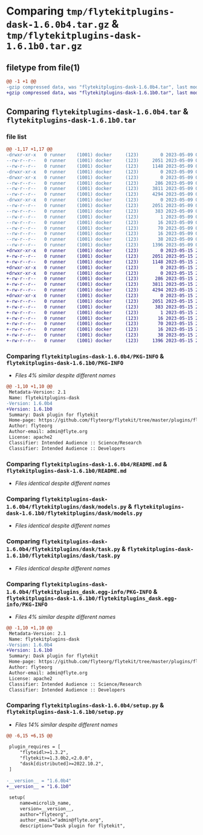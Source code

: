 # Comparing `tmp/flytekitplugins-dask-1.6.0b4.tar.gz` & `tmp/flytekitplugins-dask-1.6.1b0.tar.gz`

## filetype from file(1)

```diff
@@ -1 +1 @@
-gzip compressed data, was "flytekitplugins-dask-1.6.0b4.tar", last modified: Tue May  9 00:42:32 2023, max compression
+gzip compressed data, was "flytekitplugins-dask-1.6.1b0.tar", last modified: Mon May 15 22:07:02 2023, max compression
```

## Comparing `flytekitplugins-dask-1.6.0b4.tar` & `flytekitplugins-dask-1.6.1b0.tar`

### file list

```diff
@@ -1,17 +1,17 @@
-drwxr-xr-x   0 runner    (1001) docker     (123)        0 2023-05-09 00:42:32.172756 flytekitplugins-dask-1.6.0b4/
--rw-r--r--   0 runner    (1001) docker     (123)     2051 2023-05-09 00:42:32.172756 flytekitplugins-dask-1.6.0b4/PKG-INFO
--rw-r--r--   0 runner    (1001) docker     (123)     1148 2023-05-09 00:42:14.000000 flytekitplugins-dask-1.6.0b4/README.md
-drwxr-xr-x   0 runner    (1001) docker     (123)        0 2023-05-09 00:42:32.168756 flytekitplugins-dask-1.6.0b4/flytekitplugins/
-drwxr-xr-x   0 runner    (1001) docker     (123)        0 2023-05-09 00:42:32.172756 flytekitplugins-dask-1.6.0b4/flytekitplugins/dask/
--rw-r--r--   0 runner    (1001) docker     (123)      286 2023-05-09 00:42:14.000000 flytekitplugins-dask-1.6.0b4/flytekitplugins/dask/__init__.py
--rw-r--r--   0 runner    (1001) docker     (123)     3811 2023-05-09 00:42:14.000000 flytekitplugins-dask-1.6.0b4/flytekitplugins/dask/models.py
--rw-r--r--   0 runner    (1001) docker     (123)     4294 2023-05-09 00:42:14.000000 flytekitplugins-dask-1.6.0b4/flytekitplugins/dask/task.py
-drwxr-xr-x   0 runner    (1001) docker     (123)        0 2023-05-09 00:42:32.172756 flytekitplugins-dask-1.6.0b4/flytekitplugins_dask.egg-info/
--rw-r--r--   0 runner    (1001) docker     (123)     2051 2023-05-09 00:42:32.000000 flytekitplugins-dask-1.6.0b4/flytekitplugins_dask.egg-info/PKG-INFO
--rw-r--r--   0 runner    (1001) docker     (123)      383 2023-05-09 00:42:32.000000 flytekitplugins-dask-1.6.0b4/flytekitplugins_dask.egg-info/SOURCES.txt
--rw-r--r--   0 runner    (1001) docker     (123)        1 2023-05-09 00:42:32.000000 flytekitplugins-dask-1.6.0b4/flytekitplugins_dask.egg-info/dependency_links.txt
--rw-r--r--   0 runner    (1001) docker     (123)       16 2023-05-09 00:42:32.000000 flytekitplugins-dask-1.6.0b4/flytekitplugins_dask.egg-info/namespace_packages.txt
--rw-r--r--   0 runner    (1001) docker     (123)       70 2023-05-09 00:42:32.000000 flytekitplugins-dask-1.6.0b4/flytekitplugins_dask.egg-info/requires.txt
--rw-r--r--   0 runner    (1001) docker     (123)       16 2023-05-09 00:42:32.000000 flytekitplugins-dask-1.6.0b4/flytekitplugins_dask.egg-info/top_level.txt
--rw-r--r--   0 runner    (1001) docker     (123)       38 2023-05-09 00:42:32.172756 flytekitplugins-dask-1.6.0b4/setup.cfg
--rw-r--r--   0 runner    (1001) docker     (123)     1396 2023-05-09 00:42:30.000000 flytekitplugins-dask-1.6.0b4/setup.py
+drwxr-xr-x   0 runner    (1001) docker     (123)        0 2023-05-15 22:07:02.355833 flytekitplugins-dask-1.6.1b0/
+-rw-r--r--   0 runner    (1001) docker     (123)     2051 2023-05-15 22:07:02.355833 flytekitplugins-dask-1.6.1b0/PKG-INFO
+-rw-r--r--   0 runner    (1001) docker     (123)     1148 2023-05-15 22:06:44.000000 flytekitplugins-dask-1.6.1b0/README.md
+drwxr-xr-x   0 runner    (1001) docker     (123)        0 2023-05-15 22:07:02.355833 flytekitplugins-dask-1.6.1b0/flytekitplugins/
+drwxr-xr-x   0 runner    (1001) docker     (123)        0 2023-05-15 22:07:02.355833 flytekitplugins-dask-1.6.1b0/flytekitplugins/dask/
+-rw-r--r--   0 runner    (1001) docker     (123)      286 2023-05-15 22:06:44.000000 flytekitplugins-dask-1.6.1b0/flytekitplugins/dask/__init__.py
+-rw-r--r--   0 runner    (1001) docker     (123)     3811 2023-05-15 22:06:44.000000 flytekitplugins-dask-1.6.1b0/flytekitplugins/dask/models.py
+-rw-r--r--   0 runner    (1001) docker     (123)     4294 2023-05-15 22:06:44.000000 flytekitplugins-dask-1.6.1b0/flytekitplugins/dask/task.py
+drwxr-xr-x   0 runner    (1001) docker     (123)        0 2023-05-15 22:07:02.355833 flytekitplugins-dask-1.6.1b0/flytekitplugins_dask.egg-info/
+-rw-r--r--   0 runner    (1001) docker     (123)     2051 2023-05-15 22:07:02.000000 flytekitplugins-dask-1.6.1b0/flytekitplugins_dask.egg-info/PKG-INFO
+-rw-r--r--   0 runner    (1001) docker     (123)      383 2023-05-15 22:07:02.000000 flytekitplugins-dask-1.6.1b0/flytekitplugins_dask.egg-info/SOURCES.txt
+-rw-r--r--   0 runner    (1001) docker     (123)        1 2023-05-15 22:07:02.000000 flytekitplugins-dask-1.6.1b0/flytekitplugins_dask.egg-info/dependency_links.txt
+-rw-r--r--   0 runner    (1001) docker     (123)       16 2023-05-15 22:07:02.000000 flytekitplugins-dask-1.6.1b0/flytekitplugins_dask.egg-info/namespace_packages.txt
+-rw-r--r--   0 runner    (1001) docker     (123)       70 2023-05-15 22:07:02.000000 flytekitplugins-dask-1.6.1b0/flytekitplugins_dask.egg-info/requires.txt
+-rw-r--r--   0 runner    (1001) docker     (123)       16 2023-05-15 22:07:02.000000 flytekitplugins-dask-1.6.1b0/flytekitplugins_dask.egg-info/top_level.txt
+-rw-r--r--   0 runner    (1001) docker     (123)       38 2023-05-15 22:07:02.355833 flytekitplugins-dask-1.6.1b0/setup.cfg
+-rw-r--r--   0 runner    (1001) docker     (123)     1396 2023-05-15 22:07:00.000000 flytekitplugins-dask-1.6.1b0/setup.py
```

### Comparing `flytekitplugins-dask-1.6.0b4/PKG-INFO` & `flytekitplugins-dask-1.6.1b0/PKG-INFO`

 * *Files 4% similar despite different names*

```diff
@@ -1,10 +1,10 @@
 Metadata-Version: 2.1
 Name: flytekitplugins-dask
-Version: 1.6.0b4
+Version: 1.6.1b0
 Summary: Dask plugin for flytekit
 Home-page: https://github.com/flyteorg/flytekit/tree/master/plugins/flytekit-dask
 Author: flyteorg
 Author-email: admin@flyte.org
 License: apache2
 Classifier: Intended Audience :: Science/Research
 Classifier: Intended Audience :: Developers
```

### Comparing `flytekitplugins-dask-1.6.0b4/README.md` & `flytekitplugins-dask-1.6.1b0/README.md`

 * *Files identical despite different names*

### Comparing `flytekitplugins-dask-1.6.0b4/flytekitplugins/dask/models.py` & `flytekitplugins-dask-1.6.1b0/flytekitplugins/dask/models.py`

 * *Files identical despite different names*

### Comparing `flytekitplugins-dask-1.6.0b4/flytekitplugins/dask/task.py` & `flytekitplugins-dask-1.6.1b0/flytekitplugins/dask/task.py`

 * *Files identical despite different names*

### Comparing `flytekitplugins-dask-1.6.0b4/flytekitplugins_dask.egg-info/PKG-INFO` & `flytekitplugins-dask-1.6.1b0/flytekitplugins_dask.egg-info/PKG-INFO`

 * *Files 4% similar despite different names*

```diff
@@ -1,10 +1,10 @@
 Metadata-Version: 2.1
 Name: flytekitplugins-dask
-Version: 1.6.0b4
+Version: 1.6.1b0
 Summary: Dask plugin for flytekit
 Home-page: https://github.com/flyteorg/flytekit/tree/master/plugins/flytekit-dask
 Author: flyteorg
 Author-email: admin@flyte.org
 License: apache2
 Classifier: Intended Audience :: Science/Research
 Classifier: Intended Audience :: Developers
```

### Comparing `flytekitplugins-dask-1.6.0b4/setup.py` & `flytekitplugins-dask-1.6.1b0/setup.py`

 * *Files 14% similar despite different names*

```diff
@@ -6,15 +6,15 @@
 
 plugin_requires = [
     "flyteidl>=1.3.2",
     "flytekit>=1.3.0b2,<2.0.0",
     "dask[distributed]>=2022.10.2",
 ]
 
-__version__ = "1.6.0b4"
+__version__ = "1.6.1b0"
 
 setup(
     name=microlib_name,
     version=__version__,
     author="flyteorg",
     author_email="admin@flyte.org",
     description="Dask plugin for flytekit",
```

